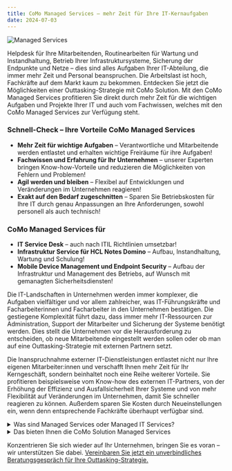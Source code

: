 ```yaml
---
title: CoMo Managed Services – mehr Zeit für Ihre IT-Kernaufgaben
date: 2024-07-03
---
```


![Managed Services](/notes/2024-07-03.png)

Helpdesk für Ihre Mitarbeitenden, Routinearbeiten für Wartung und Instandhaltung, Betrieb Ihrer Infrastruktursysteme, Sicherung der Endpunkte und Netze – dies sind alles Aufgaben Ihrer IT-Abteilung, die immer mehr Zeit und Personal beanspruchen. Die Arbeitslast ist hoch, Fachkräfte auf dem Markt kaum zu bekommen. Entdecken Sie jetzt die Möglichkeiten einer Outtasking-Strategie mit CoMo Solution. Mit den CoMo Managed Services profitieren Sie direkt durch mehr Zeit für die wichtigen Aufgaben und Projekte Ihrer IT und auch vom Fachwissen, welches mit den CoMo Managed Services zur Verfügung steht.

### Schnell-Check – Ihre Vorteile CoMo Managed Services

- **Mehr Zeit für wichtige Aufgaben** – Verantwortliche und Mitarbeitende werden entlastet und erhalten wichtige Freiräume für ihre Aufgaben!
- **Fachwissen und Erfahrung für Ihr Unternehmen** – unserer Experten bringen Know-how-Vorteile und reduzieren die Möglichkeiten von Fehlern und Problemen!
- **Agil werden und bleiben** – Flexibel auf Entwicklungen und Veränderungen im Unternehmen reagieren!
- **Exakt auf den Bedarf zugeschnitten** – Sparen Sie Betriebskosten für Ihre IT durch genau Anpassungen an Ihre Anforderungen, sowohl personell als auch technisch!

### CoMo Managed Services für

- **IT Service Desk** – auch nach ITIL Richtlinien umsetzbar!
- **Infrastruktur Service für HCL Notes Domino** – Aufbau, Instandhaltung, Wartung und Schulung!
- **Mobile Device Management und Endpoint Security** – Aufbau der Infrastruktur und Management des Betriebs, auf Wunsch mit gemanagten Sicherheitsdiensten!

Die IT-Landschaften in Unternehmen werden immer komplexer, die Aufgaben vielfältiger und vor allem zahlreicher, was IT-Führungskräfte und Facharbeiterinnen und Facharbeiter in den Unternehmen bestätigen. Die gestiegene Komplexität führt dazu, dass immer mehr IT-Ressourcen zur Administration, Support der Mitarbeiter und Sicherung der Systeme benötigt werden. Dies stellt die Unternehmen vor die Herausforderung zu entscheiden, ob neue Mitarbeitende eingestellt werden sollen oder ob man auf eine Outtasking-Strategie mit externen Partnern setzt.

Die Inanspruchnahme externer IT-Dienstleistungen entlastet nicht nur Ihre eigenen Mitarbeiter:innen und verschafft Ihnen mehr Zeit für Ihr Kerngeschäft, sondern beinhaltet noch eine Reihe weiterer Vorteile. Sie profitieren beispielsweise vom Know-how des externen IT-Partners, von der Erhöhung der Effizienz und Ausfallsicherheit Ihrer Systeme und von mehr Flexibilität auf Veränderungen im Unternehmen, damit Sie schneller reagieren zu können. Außerdem sparen Sie Kosten durch Neueinstellungen ein, wenn denn entsprechende Fachkräfte überhaupt verfügbar sind.

<details>
<summary>Was sind Managed Services oder Managed IT Services?</summary>
Allgemein gesprochen sind Managed Services die Übernahme von verschiedensten IT-Aufgaben wie Personal- oder Prozessdienstleistungen durch einen externen Dienstleister. Dieser hat in der Regel auch die Verantwortung für diese Aufgaben und kümmert sich um die Verwaltung und Erledigung innerhalb des definierten Vertragsrahmens. Die Dienstleistungen als Managed Service reichen von Wartung und Betrieb der Infrastruktur, Hosting Services, Schulungen, Prozess- und Geräteverwaltungen oder Support und Servicedienste.
</details>

<details>
<summary>Das bieten Ihnen die CoMo Solution Managed Services</summary>
Nehmen Sie unser umfangreiches Know-how und langjährigen Erfahrungen in Anspruch, nutzen Sie die CoMo Solution Managed Services. Es ergeben sich Freiräume, die Sie für Ihre eigentlichen Aufgaben nutzen können. Sie sprechen mit unseren professionellen Beratern und Administratoren auf Augenhöhe und planen gemeinsam den Einsatz der auf Ihre Anforderungen maßgeschneiderten Dienste. Wir bieten Ihnen Services auf verschiedenen Ebenen und auf Ihre Anforderungen passenden Rahmenbedingungen. Sei es die Administration und Instandhaltung Ihrer HCL Notes und Domino Infrastruktur oder das Mobile Device Management und die Endpoint Security für die im Unternehmen eingesetzten mobilen Endpunkte. Darüber hinaus ermöglichen wir das Outtasking Ihres IT-Service Desks, also wir übernehmen und organisieren den Support für die Mitarbeitenden in Ihrem Unternehmen. Gemeinsam besprechen wir nach eingehender Analyse den Leistungsumfang unserer Dienste, wie z. B. Stundenkontingente für regelmäßige Wartungen, die Reaktionszeiten bei Störungen durch unser Fachpersonal oder die Lösung Ihres internen Service Desks mit unterschiedlichen Service Levels.
</details>

Konzentrieren Sie sich wieder auf Ihr Unternehmen, bringen Sie es voran – wir unterstützen Sie dabei. [Vereinbaren Sie jetzt ein unverbindliches Beratungsgespräch für Ihre Outtasking-Strategie.](contact)
